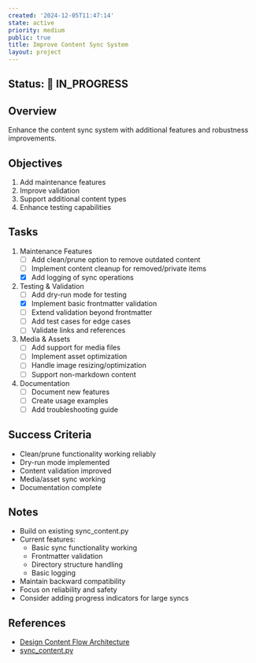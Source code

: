 ```yaml
---
created: '2024-12-05T11:47:14'
state: active
priority: medium
public: true
title: Improve Content Sync System
layout: project
---
```

## Status: 🏃 IN_PROGRESS

## Overview
Enhance the content sync system with additional features and robustness improvements.

## Objectives
1. Add maintenance features
2. Improve validation
3. Support additional content types
4. Enhance testing capabilities

## Tasks
1. Maintenance Features
   - [ ] Add clean/prune option to remove outdated content
   - [ ] Implement content cleanup for removed/private items
   - [x] Add logging of sync operations

2. Testing & Validation
   - [ ] Add dry-run mode for testing
   - [x] Implement basic frontmatter validation
   - [ ] Extend validation beyond frontmatter
   - [ ] Add test cases for edge cases
   - [ ] Validate links and references

3. Media & Assets
   - [ ] Add support for media files
   - [ ] Implement asset optimization
   - [ ] Handle image resizing/optimization
   - [ ] Support non-markdown content

4. Documentation
   - [ ] Document new features
   - [ ] Create usage examples
   - [ ] Add troubleshooting guide

## Success Criteria
- Clean/prune functionality working reliably
- Dry-run mode implemented
- Content validation improved
- Media/asset sync working
- Documentation complete

## Notes
- Build on existing sync_content.py
- Current features:
  - Basic sync functionality working
  - Frontmatter validation
  - Directory structure handling
  - Basic logging
- Maintain backward compatibility
- Focus on reliability and safety
- Consider adding progress indicators for large syncs

## References
- [Design Content Flow Architecture](./design-content-flow.md)
- [sync_content.py](../scripts/sync_content.py)
